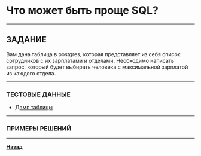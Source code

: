 # Что может быть проще SQL?

***

## ЗАДАНИЕ

Вам дана таблица в postgres, которая представляет из себя список сотрудников с их зарплатами и отделами.
Необходимо написать запрос, который будет выбирать человека с максимальной зарплатой из каждого отдела.

***

### ТЕСТОВЫЕ ДАННЫЕ

- [Дамп таблицы](/assets/employee.sql)

***

### ПРИМЕРЫ РЕШЕНИЙ
***

**[Назад](/developer/README.md)**